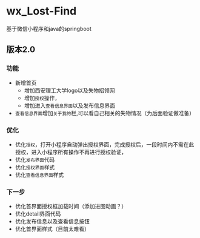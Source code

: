 # wx_Lost-Find
基于微信小程序和java的springboot

## 版本2.0

### 功能
* 新增首页
  * 增加西安理工大学logo以及失物招领网
  * 增加`授权`操作，
  * 增加进入`查看信息界面`以及发布信息界面
* `查看信息界面`增加`关于我的`栏,可以看自己相关的失物情况（为后面验证做准备）

### 优化
* 优化`授权`，打开小程序自动弹出授权界面，完成授权后，一段时间内不需在此授权，进入小程序所有操作不再进行授权验证，
* 优化`发布界面`代码
* 优化`授权界面`样式
* 优化`查看信息界面`样式

### 下一步
* 优化首界面授权框加载时间（添加进图动画？）
* 优化detail界面代码
* 优化发布信息以及查看信息按钮
* 优化首界面样式（目前太难看）
